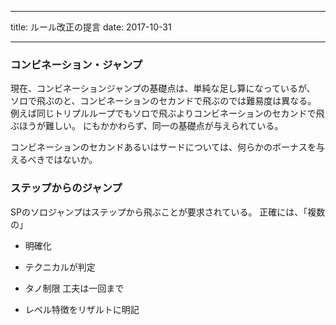 


---
title: ルール改正の提言
date: 2017-10-31

---

### コンビネーション・ジャンプ
現在、コンビネーションジャンプの基礎点は、単純な足し算になっているが、
ソロで飛ぶのと、コンビネーションのセカンドで飛ぶのでは難易度は異なる。
例えば同じトリプルループでもソロで飛ぶよりコンビネーションのセカンドで飛ぶほうが難しい。
にもかかわらず、同一の基礎点が与えられている。

コンビネーションのセカンドあるいはサードについては、何らかのボーナスを与えるべきではないか。


### ステップからのジャンプ
SPのソロジャンプはステップから飛ぶことが要求されている。
正確には、「複数の」

  - 明確化
  - テクニカルが判定

- タノ制限
工夫は一回まで

- レベル特徴をリザルトに明記

